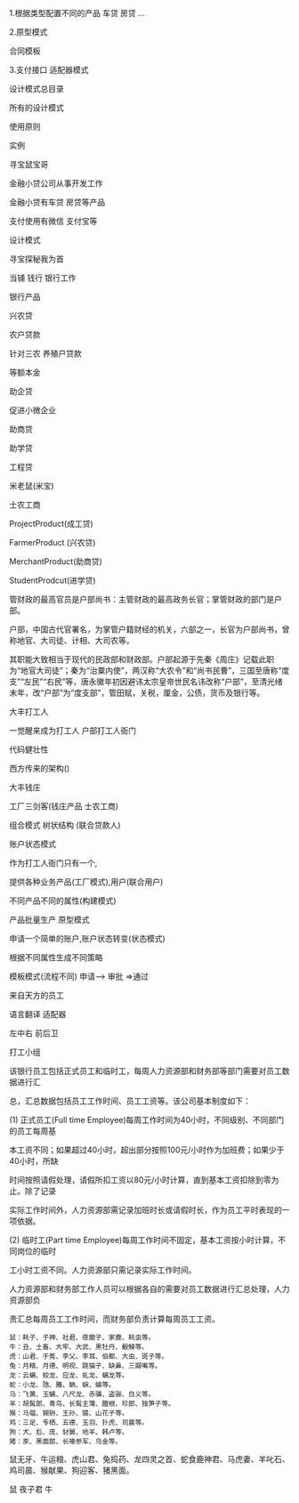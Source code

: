 1.根据类型配置不同的产品
车贷 
房贷
...


2.原型模式 

合同模板

3.支付接口 适配器模式



设计模式总目录

所有的设计模式

使用原则





实例

寻宝鼠宝哥

金融小贷公司从事开发工作

金融小贷有车贷 房贷等产品

支付使用有微信 支付宝等







设计模式

寻宝探秘我为首

当铺 钱行  银行工作



银行产品





兴农贷 

农户贷款

针对三农 养殖户贷款

等额本金



助企贷

促进小微企业



助商贷

助学贷

工程贷



米老鼠(米宝)

士农工商

ProjectProduct(成工贷)

FarmerProduct  (兴农贷)

MerchantProduct(助商贷)

StudentProdcut(进学贷)

管财政的最高官员是户部尚书：主管财政的最高政务长官；掌管财政的部门是户部。

户部，中国古代官署名，为掌管户籍财经的机关，六部之一，长官为户部尚书，曾称地官、大司徒、计相、大司农等。

其职能大致相当于现代的民政部和财政部。户部起源于先秦《周庄》记载此职为“地官大司徒”；秦为“治粟内使”，两汉称“大农令”和“尚书民曹”，三国至唐称“度支”“左民”“右民”等，唐永徽年初因避讳太宗皇帝世民名讳改称“户部”，至清光绪末年，改“户部”为“度支部”，管田赋，关税，厘金，公债，货币及银行等。





大丰打工人



一觉醒来成为打工人   户部打工人衙门

代码健壮性

西方传来的架构()



大丰钱庄



工厂三剑客(钱庄产品 士农工商)

组合模式 树状结构 (联合贷款人)

账户状态模式







作为打工人衙门只有一个, 

提供各种业务产品(工厂模式),用户(联合用户) 

不同产品不同的属性(构建模式)

产品批量生产 原型模式

申请一个简单的账户,账户状态转变(状态模式)

根据不同属性生成不同策略

模板模式(流程不同)       申请--> 审批 =>通过

来自天方的员工

语言翻译 适配器



左中右 前后卫



打工小组



该银行员工包括正式员工和临时工，每周人力资源部和财务部等部门需要对员工数据进行汇 

总，汇总数据包括员工工作时间、员工工资等。该公司基本制度如下： 

(1) 正式员工(Full time Employee)每周工作时间为40小时，不同级别、不同部门的员工每周基 

本工资不同；如果超过40小时，超出部分按照100元/小时作为加班费；如果少于40小时，所缺 

时间按照请假处理，请假所扣工资以80元/小时计算，直到基本工资扣除到零为止。除了记录 

实际工作时间外，人力资源部需记录加班时长或请假时长，作为员工平时表现的一项依据。 

(2) 临时工(Part time Employee)每周工作时间不固定，基本工资按小时计算，不同岗位的临时 

工小时工资不同。人力资源部只需记录实际工作时间。 

人力资源部和财务部工作人员可以根据各自的需要对员工数据进行汇总处理，人力资源部负 

责汇总每周员工工作时间，而财务部负责计算每周员工工资。 







```
鼠：耗子、子神、社君、夜磨子、家鹿、耗虫等。
牛：丑、土畜、大牢、大武、黑牡丹、觳觫等。
虎：山君、于菟、李父、李耳、伯都、大虫、斑子等。
兔：月精、月德、明视、跳猫子、缺鼻、三瓣嘴等。
龙：云螭、蛟龙、应龙、虬龙、螭龙等。
蛇：小龙、虺、螣、蚺、蜧、蜦等。
马：飞黄、玉螭、八尺龙、赤骥、盗骊、白义等。
羊：胡髯郎、青鸟、长髯主簿、膻根、珍郎、独笋子等。
猴：马骝、猢狲、王孙、猿、山花子等。
鸡：三足、专栖、五德、玉羽、扑虎、司晨等。
狗：犬、尨、庞、豺舅、地羊、韩卢等。
猪：豕、黑面郎、长喙参军、乌金等。
```





鼠无牙、牛运粮、虎山君、兔捣药、龙四灵之首、蛇食鹿神君、马虎妻、羊叱石、鸡司晨、猴献果、狗迎客、猪黑面。


鼠   夜子君
牛   
